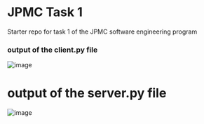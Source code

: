 # JPMC Task 1
Starter repo for task 1 of the JPMC software engineering program

### output of the client.py file
![image](https://user-images.githubusercontent.com/63498885/208298428-4f42e4ba-4a7b-4765-8565-cfbdf1056556.png)

# output of the server.py file
![image](https://user-images.githubusercontent.com/63498885/208298489-079d0030-4d65-4be4-8d9d-755dec80ab4e.png)

